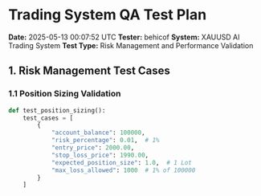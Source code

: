 # Trading System QA Test Plan
**Date:** 2025-05-13 00:07:52 UTC
**Tester:** behicof
**System:** XAUUSD AI Trading System
**Test Type:** Risk Management and Performance Validation

## 1. Risk Management Test Cases

### 1.1 Position Sizing Validation
```python
def test_position_sizing():
    test_cases = [
        {
            "account_balance": 100000,
            "risk_percentage": 0.01,  # 1%
            "entry_price": 2000.00,
            "stop_loss_price": 1990.00,
            "expected_position_size": 1.0,  # 1 Lot
            "max_loss_allowed": 1000  # 1% of 100000
        }
    ]